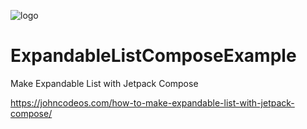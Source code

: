 ![logo](https://i.imgur.com/Dv73hCk.png)
# ExpandableListComposeExample
Make Expandable List with Jetpack Compose

https://johncodeos.com/how-to-make-expandable-list-with-jetpack-compose/
